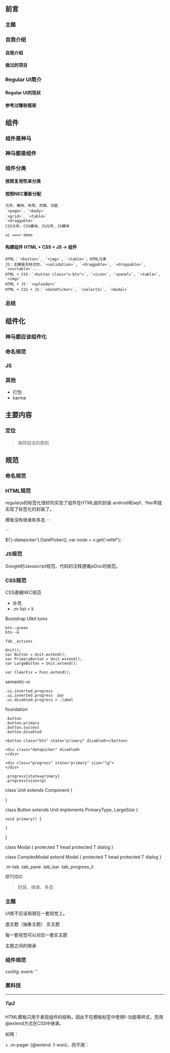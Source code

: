 ## 前言

### 主题

### 自我介绍
#### 自我介绍
#### 做过的项目

### Regular UI简介
#### Regular UI的现状
#### 参考过哪些框架

## 组件
### 组件是神马
### 神马都是组件
### 组件分类
#### 按照复用性来分类
#### 按照NEC重新分配
    元件、模块、布局、页面、功能
    `<page>`、`<body>`
    `<grid>`、`<table>`
    `<draggable>`
    CSS元件、CSS模块、JS元件、JS模块

    ui ===> demo
#### 构建组件 HTML + CSS + JS -> 组件
    HTML：`<button>`, `<img>`, `<table>`，HTML元素
    JS：无模板无样式的，`<validation>`, `<draggable>`, `<droppable>`, `<sortable>`...
    HTML + CSS：`<button class="u-btn">`, `<icon>`, `<panel>`, `<table>`, `<img>`
    HTML + JS：`<uploader>`
    HTML + CSS + JS：`<datePicker>`, `<select2>`, `<modal>`
### 总结
## 组件化
### 神马都应该组件化
### 命名规范

### JS

### 其他

- 打包
- karma

## 主要内容

### 定位
> 保持加法的原则


## 规范

### 命名规范

### HTML规范

<dataPicker on-change={this._onChange($event)} />
<pager current=5 />
<numberInput value=3 />
<datePicker disabled />

regularjs的标签化很好的实现了组件在HTML层的封装
android和wpf、flex早就实现了标签化的封装了。

模板没有继承和多态
···
<div class="j-datepicker"></div>
···

$('j-datepicker').DatePicker();
var node = v.get('vefef');


### JS规范
Google的Javascript规范、代码的注释遵循jsDoc的规范。

### CSS规范
CSS遵循NEC规范
- 补充
- .m-list > li

Bootstrap
UIkit
lumx

```
btn--green
btn--m

fab__actions
```

```
Unit();
var Button = Unit.extend();
var PrimaryButton = Unit.extend();
var LargeButton = Unit.extend();

var ClearFix = Func.extend();
```

semantic-ui
```
.ui.inverted.progress
.ui.inverted.progress .bar
.ui.disabled.progress > .label
```

foundation
```
.button
.button.primary
.button.success
.button.disabled
```

```
<button class="btn" state="primary" disabled></button>

<div class="datepicker" disabled>
</div>

<div class="progress" state="primary" size="lg">
</div>

.progress[state=primary]
.progress[size=lg]
```

class Unit extends Component {
    
}

class Button extends Unit implements PrimaryType, LargeSize {
    

    void primary() {

    }
}


class Modal {
    protected T head
    protected T dialog
}

class ComplexModal extend Modal {
    protected T head
    protected T dialog
}

.m-tab
.tab_pane
.tab_bar
.tab_progress_li

@TODO


> 封装、继承、多态


### 主题
UI库不应该局限在一套视觉上。

虚主题（抽象主题）
实主题

每一套视觉可以对应一套实主题

主题之间的继承

### 组件规范

config: 
event: ''


### 黑科技

------
##### Tip2

HTML模板只用于表现组件的结构，因此不在模板标签中使用f-功能等样式，而用@extend方式在CSS中继承。

如用：<div class="m-pager"> + .m-pager {@extend .f-wsn}，而不用：<div class="m-pager f-wsn">

